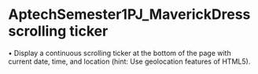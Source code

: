 # AptechSemester1PJ_MaverickDress scrolling ticker
•	Display a continuous scrolling ticker at the bottom of the page with current date, time, and location (hint: Use geolocation features of HTML5).
